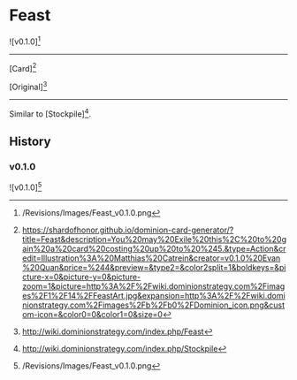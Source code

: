 # Feast

![v0.1.0][^v0.1.0]

---

[Card][^Card]

[Original][^Original]

---

Similar to [Stockpile][^Stockpile].

## History

### v0.1.0

![v0.1.0][^v0.1.0]

[^v0.1.0]: /Revisions/Images/Feast_v0.1.0.png
[^Stockpile]: http://wiki.dominionstrategy.com/index.php/Stockpile
[^Card]: https://shardofhonor.github.io/dominion-card-generator/?title=Feast&description=You%20may%20Exile%20this%2C%20to%20gain%20a%20card%20costing%20up%20to%20%245.&type=Action&credit=Illustration%3A%20Matthias%20Catrein&creator=v0.1.0%20Evan%20Quan&price=%244&preview=&type2=&color2split=1&boldkeys=&picture-x=0&picture-y=0&picture-zoom=1&picture=http%3A%2F%2Fwiki.dominionstrategy.com%2Fimages%2F1%2F14%2FFeastArt.jpg&expansion=http%3A%2F%2Fwiki.dominionstrategy.com%2Fimages%2Fb%2Fb0%2FDominion_icon.png&custom-icon=&color0=0&color1=0&size=0
[^Original]: http://wiki.dominionstrategy.com/index.php/Feast
